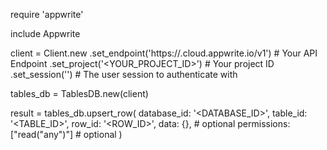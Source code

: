 require 'appwrite'

include Appwrite

client = Client.new
    .set_endpoint('https://<REGION>.cloud.appwrite.io/v1') # Your API Endpoint
    .set_project('<YOUR_PROJECT_ID>') # Your project ID
    .set_session('') # The user session to authenticate with

tables_db = TablesDB.new(client)

result = tables_db.upsert_row(
    database_id: '<DATABASE_ID>',
    table_id: '<TABLE_ID>',
    row_id: '<ROW_ID>',
    data: {}, # optional
    permissions: ["read("any")"] # optional
)
